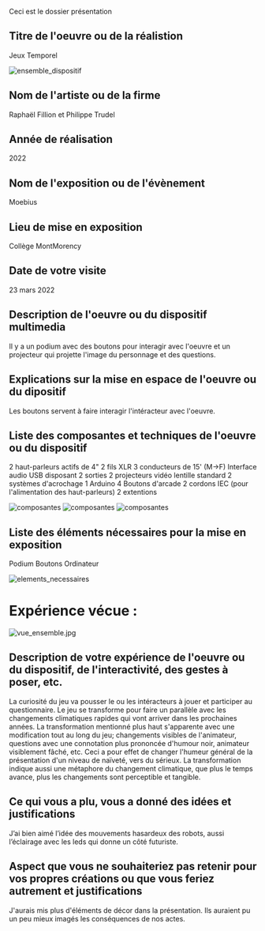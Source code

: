 Ceci est le dossier présentation
## Titre de l'oeuvre ou de la réalistion
Jeux Temporel

![ensemble_dispositif](medias_jeux_temporel/ensemble_dispositif.jpg)

## Nom de l'artiste ou de la firme 
Raphaël Fillion et Philippe Trudel
## Année de réalisation
2022
## Nom de l'exposition ou de l'évènement
Moebius
## Lieu de mise en exposition
Collège MontMorency
## Date de votre visite
23 mars 2022
## Description de l'oeuvre ou du dispositif multimedia
Il y a un podium avec des boutons pour interagir avec l'oeuvre et un projecteur qui projette l'image du personnage et des questions.
## Explications sur la mise en espace de l'oeuvre ou du dipositif
Les boutons servent à faire interagir l'intéracteur avec l'oeuvre. 
## Liste des composantes et techniques de l'oeuvre ou du dispositif
2 haut-parleurs actifs de 4"
2 fils XLR 3 conducteurs de 15' (M->F)
Interface audio USB disposant 2 sorties
2 projecteurs vidéo lentille standard
2 systèmes d'acrochage
1 Arduino
4 Boutons d'arcade
2 cordons IEC (pour l'alimentation des haut-parleurs)
2 extentions

![composantes](medias_jeux_temporel/composantes.jpg)
![composantes](medias_jeux_temporel/composantes(2).jpg)
![composantes](medias_jeux_temporel/composantes(4).jpg)


## Liste des éléments nécessaires pour la mise en exposition
Podium
Boutons
Ordinateur

![elements_necessaires](medias_jeux_temporel/elements_necessaires.jpg)

# Expérience vécue :

![vue_ensemble.jpg](medias_jeux_temporel/plan_technique_new.png)

## Description de votre expérience de l'oeuvre ou du dispositif, de l'interactivité, des gestes à poser, etc.
La curiosité du jeu va pousser le ou les intéracteurs à jouer et participer au questionnaire. Le jeu se transforme pour faire un parallèle avec les changements climatiques rapides qui vont arriver dans les prochaines années. La transformation mentionné plus haut s'apparente avec une modification tout au long du jeu; changements visibles de l'animateur, questions avec une connotation plus prononcée d'humour noir, animateur visiblement fâché, etc. Ceci a pour effet de changer l'humeur général de la présentation d'un niveau de naïveté, vers du sérieux. La transformation indique aussi une métaphore du changement climatique, que plus le temps avance, plus les changements sont perceptible et tangible.
## Ce qui vous a plu, vous a donné des idées et justifications
J’ai bien aimé l’idée des mouvements hasardeux des robots, aussi l’éclairage avec les leds qui donne un côté futuriste.
## Aspect que vous ne souhaiteriez pas retenir pour vos propres créations ou que vous feriez autrement et justifications
J'aurais mis plus d'éléments de décor dans la présentation. Ils auraient pu un peu mieux imagés les conséquences de nos actes.
